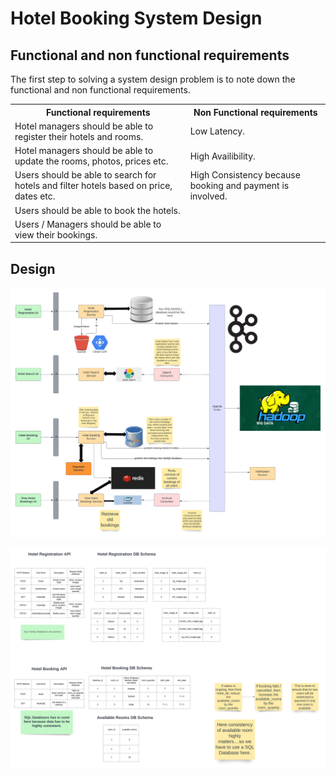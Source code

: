 # Hotel Booking System Design

## Functional and non functional requirements
The first step to solving a system design problem is to note down the functional and non functional requirements.

<table>
  <tr>
    <th>
      Functional requirements
    </th>
    <th>
      Non Functional requirements
    </th>
  </tr>
  
  <tr>
    <td>
      Hotel managers should be able to register their hotels and rooms.
    </td>
    <td>
      Low Latency.
    </td>
  </tr>

  <tr>
    <td>
      Hotel managers should be able to update the rooms, photos, prices etc.
    </td>
    <td>
      High Availibility.
    </td>
  </tr>
  
  <tr>
    <td>
      Users should be able to search for hotels and filter hotels based on price, dates etc.
    </td>
    <td>
      High Consistency because booking and payment is involved.
    </td>
  </tr>
  
   <tr>
    <td>
      Users should be able to book the hotels.
    </td>
    <td>
    </td>
  </tr>
 
   <tr>
    <td>
      Users / Managers should be able to view their bookings.
    </td>
    <td>
    </td>
  </tr>

</table>

## Design
![Hotel Booking HLD](https://raw.githubusercontent.com/arhankundu99/System-Design/main/Hotel%20Booking%20System/images/Hotel%20Booking%20Design%20HLD.png)

![Schemas and APIs](https://raw.githubusercontent.com/arhankundu99/System-Design/main/Hotel%20Booking%20System/images/Hotel%20Booking%20Design%20APIs%20and%20Schemas.png)
